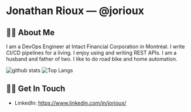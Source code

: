 # Jonathan Rioux &mdash; @jorioux

## 🧑🏻 About Me

I am a DevOps Engineer at Intact Financial Corporation in Montréal. I write CI/CD pipelines for a living. I enjoy using and writing REST APIs. I am a husband and father of two. I like to do road bike and home automation.

![github stats](https://github-readme-stats.vercel.app/api?username=jorioux&show_icons=true&hide=stars)
![Top Langs](https://github-readme-stats.vercel.app/api/top-langs/?username=jorioux&layout=compact)

## 🤙🏻 Get In Touch
- LinkedIn: https://www.linkedin.com/in/jorioux/
